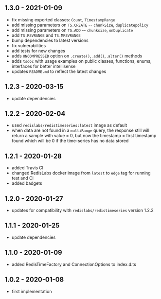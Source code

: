 ## 1.3.0 - 2021-01-09

- fix missing exported classes: `Count`, `TimestampRange`
- add missing parameters on `TS.CREATE` -- `chunkSize`, `duplicatepolicy`
- add missing parameters on `TS.ADD` -- `chunksize`, `onDuplicate`
- add `TS.REVRANGE` and `TS.MREVRANGE`
- bump dependencies to latest versions
- fix vulnerabilities
- add tests for new changes
- adds `UNCOMPRESSED` option on `.create()`, .`add()`, .`alter()` methods
- adds `tsdoc` with usage examples on public classes, functions, enums, interfaces for better intellisense
- updates `README.md` to reflect the latest changes

## 1.2.3 - 2020-03-15

- update dependencies

## 1.2.2 - 2020-02-04

- used `redislabs/redistimeseries:latest` image as default
- when data are not found in a `multiRange` query, the response still will return a sample with value = 0, but now the timestamp = first timestamp found which will be 0 if the time-series has no data stored

## 1.2.1 - 2020-01-28

- added Travis CI
- changed RedisLabs docker image from `latest` to `edge` tag for running test and CI
- added badgets

## 1.2.0 - 2020-01-27

- updates for compatibility with `redislabs/redistimeseries` version 1.2.2

## 1.1.1 - 2020-01-25

- update dependencies

## 1.1.0 - 2020-01-09

- added RedisTimeFactory and ConnectionOptions to index.d.ts

## 1.0.2 - 2020-01-08

- first implementation
